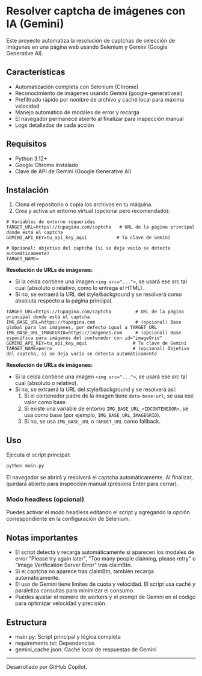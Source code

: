 
# Resolver captcha de imágenes con IA (Gemini)

Este proyecto automatiza la resolución de captchas de selección de imágenes en una página web usando Selenium y Gemini (Google Generative AI).

## Características
- Automatización completa con Selenium (Chrome)
- Reconocimiento de imágenes usando Gemini (google-generativeai)
- Prefiltrado rápido por nombre de archivo y caché local para máxima velocidad
- Manejo automático de modales de error y recarga
- El navegador permanece abierto al finalizar para inspección manual
- Logs detallados de cada acción

## Requisitos
- Python 3.12+
- Google Chrome instalado
- Clave de API de Gemini (Google Generative AI)

## Instalación
1. Clona el repositorio o copia los archivos en tu máquina.
2. Crea y activa un entorno virtual (opcional pero recomendado):


  ```
  # Variables de entorno requeridas
  TARGET_URL=https://tupagina.com/captcha   # URL de la página principal donde está el captcha
  GEMINI_API_KEY=tu_api_key_aqui           # Tu clave de Gemini

  # Opcional: objetivo del captcha (si se deja vacío se detecta automáticamente)
  TARGET_NAME=
  ```

  **Resolución de URLs de imágenes:**
  - Si la celda contiene una imagen `<img src="...">`, se usará ese src tal cual (absoluto o relativo, como lo entrega el HTML).
  - Si no, se extraerá la URL del style/background y se resolverá como absoluta respecto a la página principal.
```
TARGET_URL=https://tupagina.com/captcha         # URL de la página principal donde está el captcha
IMG_BASE_URL=https://tupagina.com               # (opcional) Base global para las imágenes, por defecto igual a TARGET_URL
IMG_BASE_URL_IMAGEGRID=https://imagenes.com     # (opcional) Base específica para imágenes del contenedor con id="imageGrid"
GEMINI_API_KEY=tu_api_key_aqui                 # Tu clave de Gemini
TARGET_NAME=perro                              # (opcional) Objetivo del captcha, si se deja vacío se detecta automáticamente
```


**Resolución de URLs de imágenes:**
- Si la celda contiene una imagen `<img src="...">`, se usará ese src tal cual (absoluto o relativo).
- Si no, se extraerá la URL del style/background y se resolverá así:
  1. Si el contenedor padre de la imagen tiene `data-base-url`, se usa ese valor como base.
  2. Si existe una variable de entorno `IMG_BASE_URL_<IDCONTENEDOR>`, se usa como base (por ejemplo, `IMG_BASE_URL_IMAGEGRID`).
  3. Si no, se usa `IMG_BASE_URL` o `TARGET_URL` como fallback.

## Uso
Ejecuta el script principal:
```bash
python main.py
```
El navegador se abrirá y resolverá el captcha automáticamente. Al finalizar, quedará abierto para inspección manual (presiona Enter para cerrar).

### Modo headless (opcional)
Puedes activar el modo headless editando el script y agregando la opción correspondiente en la configuración de Selenium.

## Notas importantes
- El script detecta y recarga automáticamente si aparecen los modales de error "Please try again later", "Too many people claiming, please retry" o "Image Verification Server Error" tras claimBtn.
- Si el captcha no aparece tras claimBtn, también recarga automáticamente.
- El uso de Gemini tiene límites de cuota y velocidad. El script usa caché y paraleliza consultas para minimizar el consumo.
- Puedes ajustar el número de workers y el prompt de Gemini en el código para optimizar velocidad y precisión.

## Estructura
- main.py: Script principal y lógica completa
- requirements.txt: Dependencias
- gemini_cache.json: Caché local de respuestas de Gemini

---
Desarrollado por GitHub Copilot.
